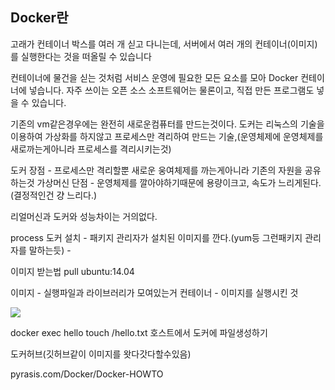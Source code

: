 ## Docker란
고래가 컨테이너 박스를 여러 개 싣고 다니는데, 서버에서 여러 개의 컨테이너(이미지)를 실행한다는 것을 떠올릴 수 있습니다

컨테이너에 물건을 싣는 것처럼 서비스 운영에 필요한 모든 요소를 모아 Docker 컨테이너에 넣습니다. 자주 쓰이는 오픈 소스 소프트웨어는 물론이고, 직접 만든 프로그램도 넣을 수 있습니다.

기존의 vm같은경우에는 완전히 새로운컴퓨터를 만드는것이다. 도커는 리눅스의 기술을 이용하여 가상화를 하지않고 프로세스만 격리하여 만드는 기술,(운영체제에 운영체제를 새로까는게아니라 프로세스를 격리시키는것)

도커 장점 - 프로세스만 격리할뿐 새로운 웅여체제를 까는게아니라 기존의 자원을 공유하는것
가상머신 단점 - 운영체제를 깔아야하기때문에 용량이크고, 속도가 느리게된다.(결정적인건 걍 느리다.)

리얼머신과 도커와 성능차이는 거의없다.

process
도커 설치 -  패키지 관리자가 설치된 이미지를 깐다.(yum등 그런패키지 관리자를 말하는듯) -




이미지 받는법
pull ubuntu:14.04


이미지 - 실행파일과 라이브러리가 모여있는거
컨테이너 - 이미지를 실행시킨 것

![](https://i.imgur.com/o5JQc3m.png)



docker exec hello touch /hello.txt
호스트에서 도커에 파일생성하기

도커허브(깃허브같이 이미지를 왓다갓다할수있음)

pyrasis.com/Docker/Docker-HOWTO
